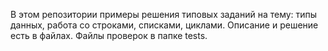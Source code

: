 В этом репозитории примеры решения типовых заданий на тему: типы данных, работа со строками, списками, циклами. Описание и решение есть в файлах. Файлы проверок в папке tests.
